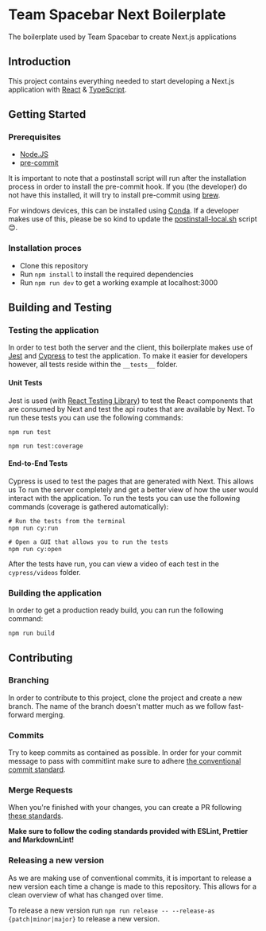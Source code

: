 # Team Spacebar Next Boilerplate

The boilerplate used by Team Spacebar to create Next.js applications

## Introduction

This project contains everything needed to start developing a Next.js
application with [React](https://reactjs.org/) & [TypeScript](https://www.typescriptlang.org/).

## Getting Started

### Prerequisites

- [Node.JS](https://nodejs.org/en/)
- [pre-commit](https://pre-commit.com/)

It is important to note that a postinstall script will run after the
installation process in order to install the pre-commit hook. If you
(the developer) do not have this installed, it will try to install pre-commit
using [brew](https://brew.sh/).

For windows devices, this can be installed using [Conda](https://docs.conda.io/en/latest/).
If a developer makes use of this, please be so kind to update the
[postinstall-local.sh](scripts/postinstall-local.sh) script 😊.

### Installation proces

- Clone this repository
- Run `npm install` to install the required dependencies
- Run `npm run dev` to get a working example at localhost:3000

## Building and Testing

### Testing the application

In order to test both the server and the client, this boilerplate makes use of
[Jest](https://jestjs.io/) and [Cypress](https://docs.cypress.io) to test the
application. To make it easier for developers however, all tests reside within
the `__tests__` folder.

#### Unit Tests

Jest is used (with [React Testing Library](https://testing-library.com/docs/react-testing-library/intro/))
to test the React components that are consumed by Next and test the api routes
that are available by Next. To run these tests you can use the following
commands:

```console
npm run test

npm run test:coverage
```

#### End-to-End Tests

Cypress is used to test the pages that are generated with Next. This allows us
To run the server completely and get a better view of how the user would
interact with the application. To run the tests you can use the following
commands (coverage is gathered automatically):

```console
# Run the tests from the terminal
npm run cy:run

# Open a GUI that allows you to run the tests
npm run cy:open
```

After the tests have run, you can view a video of each test in the
`cypress/videos` folder.

### Building the application

In order to get a production ready build, you can run the following command:

```console
npm run build
```

## Contributing

### Branching

In order to contribute to this project, clone the project and create a new
branch. The name of the branch doesn't matter much as we follow fast-forward
merging.

### Commits

Try to keep commits as contained as possible. In order for your commit message
to pass with commitlint make sure to adhere
[the conventional commit standard](https://www.conventionalcommits.org/en/v1.0.0/).

### Merge Requests

When you're finished with your changes, you can create a PR following [these standards](https://confluence.itpservices.be/pages/viewpage.action?pageId=16714118).

**Make sure to follow the coding standards provided with ESLint, Prettier and MarkdownLint!**

### Releasing a new version

As we are making use of conventional commits, it is important to release a new
version each time a change is made to this repository. This allows for a clean
overview of what has changed over time.

To release a new version run
`npm run release -- --release-as {patch|minor|major}` to release a new version.
